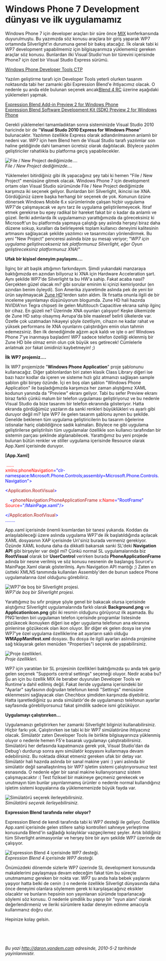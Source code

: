 # Windows Phone 7 Development dünyası ve ilk uygulamamız 

Windows Phone 7 için developer araçları bir süre önce
[MIX](http://daron.yondem.com/tr/post/10fab4d4-960f-4f20-b1db-0b54abbee4dd)
konferkansında duyurulmuştu. Bu yazımızda söz konusu araçlara bir giriş
yaparak WP7 ortamında Silverlight'ın durumuna genel bir bakış atacağız.
İlk olarak tabi ki WP7 development yapabilmemiz için bilgisayarımıza
yüklememiz gereken araçlar söz konusu. Bunlardan ilki Visual Studio'nun
bir türevini içerisinde Phone7 için özel bir Visual Studio Express
sürümü.

[Windows Phone Developer Tools
CTP](http://www.microsoft.com/downloads/details.aspx?displaylang=en&FamilyID=cabcd5ed-7dfc-4731-9d7e-3220603cad14)

Yazılım geliştirme tarafı için Developer Tools yeterli olurken tasarım
noktasında tabi her zamanki gibi Expression Blend'e ihtiyacımız olacak.
O nedenle şu anda elde bulunan seçenek ancak[Blend 4
RC](http://www.microsoft.com/downloads/details.aspx?displaylang=en&FamilyID=88484825-1b3c-4e8c-8b14-b05d025e1541)
üzerine aşağıdaki yüklemeleri yapmak.

[Expression Blend Add-in Preview 2 for Windows
Phone](http://www.microsoft.com/downloads/details.aspx?FamilyID=47f5c718-9dec-4557-9687-619c0fdd3d4f&displaylang=en)\
 [Expression Blend Software Development Kit (SDK) Preview 2 for Windows
Phone](http://www.microsoft.com/downloads/details.aspx?FamilyID=86370108-4c14-42ee-8855-226e5dd9b85b&displaylang=en)

Gerekli yüklemeleri tamamladıktan sonra sisteminizde Visual Studio 2010
haricinde bir de "**Visual Studo 2010 Express for Windows Phone**"
bulunacaktır. Yazılımın özellikle Express olarak adlandırılmasının
anlamlı bir nedeni var. WP7 için hem Blend hem de Visual Studio tarafı
yazılımlar son haline geldiğinde dahi tamamen ücretsiz olarak
dağıtılacak. Böylece yazılım geliştiriciler rahatlıkla bu platforma
geçiş yapabilecekler.

![File / New Project
dediğimizde....](media/Windows_Phone_7_Development_dunyasi_ve_ilk_uygulamamiz/01052010_1.png)\
*File / New Project dediğimizde....*

Yüklemeleri bitirdiğiniz gibi ilk yapacağınız şey tabi ki hemen "File /
New Project" menüsüne gitmek olacak. Windows Phone 7 için development
ortamı olan Visual Studio sürümünde File / New Project dediğimizde
karşımıza iki seçenek geliyor. Bunlardan biri Silverlight, ikincisi ise
XNA. Gördüğünüz üzere başka herhangi bir seçenek de yok. Konunun özüne
dönersek Windows Mobile 6.x sürümlerinde çalışan hiçbir uygulama WP7'de
çalışmayacak ve aynı tarz ile uygulama geliştirilemeyecek. İtiraf etmek
gerekirse bu epey radikal bir hareket fakat bir o kadar da anlamlı ve
güzel. İleriki adımlarda ilk uygulamamızı yarattığımızda da göreceksiniz
ki Microsoft'un bu platformda yapmaya çalıştığı şey aslında herşeyi
biraz daha düzene sokup, kuralları da belirleyerek toplam kullanıcı
deneyimi kalitesinin artmasını sağlayacak şekilde yazılımcı ve
tasarımcıları yönlendirmek. Bu yeni "New Project" penceresi aslında bize
şu mesajı veriyor; "*WP7 için uygulama geliştirecekseniz tek
platformunuz Silverlight, eğer Oyun geliştireceksiniz platformunuz
XNA!*"

**Ufak bir kişisel deneyim paylaşımı....**

İlginç bir alt başlık attığımın farkındayım. Şimdi yukarıdaki manzaraya
baktığımızda en azından biliyoruz ki XNA için Hardware Acceleration
şart. Aynı şekilde WP7'de Silverlight ta bu HW'a sahip. Fakat acaba
nasıl? Gerçekten güzel olacak mı? gibi sorular eminim ki içinizi
kemiriyordur (en azından benim öyleydi). Son Amerika ziyaretimde aslında
pek de yeni bir ürün sayılmayacak [Zune
HD](http://en.wikipedia.org/wiki/Zune_HD)'lerden satın aldım. İlk
fırsatta onunla ilgili de bir inceleme yayınlamayı düşünüyorum blogumda.
Zune HD hali hazırda NVIDIA'nın Tegra chipseti ile gelen Multitouch
Capacitive ekrana sahip ilginç bir cihaz. En güzeli ne? Üzerinde XNA
oyunları çalışıyor! Keşke ülkemizde de Zune HD satışı olsaymış Avrupa'da
bile maalesef belirli ülkelerde var. Özetle çok uzatmadan hikayeyi şöyle
özetliyim, cihazın ne kadar rahat ve yüksek performans ile XNA
oyunlarını çalıştırdığını emin olun tahmin edemezsiniz. Ben ilk
denediğimde ağzım açık kaldı ve işte o an! Windows Phone 7'ye inanmaya
başladım! WP7 sadece telefon özelliği eklenmiş bir Zune HD bile olmaz
emin olun çok büyük ses getirecek! Cümlelerle anlatmak zor fakat
ümidinizi kaybetmeyin! ;)

**İlk WP7 projemiz....**

İlk WP7 projemizde "**Windows Phone Application**" proje şablonunu
kullanacağız. Diğer şablonlardan biri zaten klasik Class Library diğeri
ise bazı hazır kodlar da içeren ve sisteme hızlı göz atmanızı sağlayan
sample şablon gibi birşey özünde. İçi en boş olan şablon "Windows Phone
Application" ile başladığımızda karşımıza her zaman alıştığımız XAML
kodunun yanında da "Preview" ekranı geliyor. Tabi bu sefer Preview
ekranı biraz farklı çünkü malum bir telefon uygulaması geliştiriyoruz ve
bu nedenle Visual Studio da bize tasarımı bir telefon ekranında
gösteriyor. Hatta ekranda gördüğümüz yazıların da sanki renkleri
büyüklükleri vs ayarlı gibi duruyor değil mi? İşte WP7 ile gelen tasarım
şablonu aynen bu şekilde. Genelde beklenen tüm uygulama geliştiricilerin
bu tasarım öğelerine istisnalar hariç olabildiğince sadık kalmaları.
Böylece ne gibi uygulama geliştirilerse geliştirilsin tüm uygulamalar
özellikle son kullanıcı tarafından bir sistemin parçası şeklinde
algılanabilecek. Yarattığımız bu yeni projede bulunan bütün renkler ve
stiller uygulama içerisinde Resource olarak App.Xaml içerisinde duruyor.

**[App.Xaml]**

 <span style="color: red;">......\
xmlns</span><span style="color: blue;">:</span><span
style="color: red;">phoneNavigation</span><span
style="color: blue;">="clr-namespace:Microsoft.Phone.Controls;assembly=Microsoft.Phone.Controls.Navigation"\>\
</span>

<span style="color: blue;">\<</span><span
style="color: #a31515;">Application.RootVisual</span><span
style="color: blue;">\></span>

<span style="color: #a31515;">    </span><span
style="color: blue;">\<</span><span
style="color: #a31515;">phoneNavigation</span><span
style="color: blue;">:</span><span
style="color: #a31515;">PhoneApplicationFrame</span><span
style="color: red;"> x</span><span style="color: blue;">:</span><span
style="color: red;">Name</span><span
style="color: blue;">="RootFrame"</span><span style="color: red;">
Source</span><span style="color: blue;">="/MainPage.xaml"/\></span>

<span style="color: blue;">\</</span><span
style="color: #a31515;">Application.RootVisual</span><span
style="color: blue;">\>\
 ........</span>

App.xaml içerisinde önemli kısımlardan bir tanesi yukarıda. Koddan da
anlaşılabileceği üzere aslında uygulama WP7'de ilk başlatıldığında
açılacak XAML dosyasının XAP içerisinde Uri'siniz burada vermeniz
gerekiyor. Özünde XAML koduna daha da dikkatli bakarsak sanki SL'deki
**Navigation API** gibi birşeyler var değil mi? Çünkü normal SL
uygulamalarında biz **RootVisual** olarak bir **UserControl** verirken
burada **PhoneApplicationFrame** adında bir nesne verilmiş ve söz konusu
nesnenin de başlangış Source'u MainPage.Xaml olarak gösterilmiş. Aynı
Navigation API mantığı ;) Zaten en üstteki XMLNS tanımında kullanılan
Assembly'den de bunun sadece Phone uygulamalarına özel olduğunu
görebiliriz.

![WP7'de boş bir Silverlight
projesi.](media/Windows_Phone_7_Development_dunyasi_ve_ilk_uygulamamiz/01052010_2.png)\
*WP7'de boş bir Silverlight projesi.*

Yarattığımız bu sıfır projeye şöyle genel bir bakacak olursa içerisinde
alıştığımız Silverlight uygulamalarında farklı olarak **Background.png**
ve **ApplicationIcon.png** gibi iki resmin olduğunu görüyoruz ilk
aşamada. Bu PNG'lerden biri uygulaman telefon içerisinde programlar
listesinde gözükecek ikonuyken diğeri ise eğer uygulama telefonun ana
ekranına pinlenirse gözükecek olan ikon oluyor. Bir diğer ek gelen dosya
ise yine WP7'ye özel uygulama özelliklerine ait ayarların saklı olduğu
**WMAppManifest.xml** dosyası. Bu dosya ile ilgili ayarları aslında
projesine sağ tıklayarak gelen menüden "Properties"i seçerek de
yapabilirsiniz.

![Proje
özellikleri.](media/Windows_Phone_7_Development_dunyasi_ve_ilk_uygulamamiz/01052010_3.png)\
*Proje özellikleri.*

WP7 için yaratılan bir SL projesinin özellikleri baktığımızda şu anda
tek garip gelen seçenek "Supports central settings" seçeneği oluyor.
Nedir acaba bu? Şu an için bu özellik MIX ile beraber duyurulan
Developer Tools ve Runtime'a dahil edilmiş değil. Fakat ileride uygulama
içerisindeki bir "Ayarlar" sayfasının doğrudan telefonun kendi
"Settings" menüsüne eklenmesini sağlayacak olan Chechbox şimdiden
karşınızda diyebiliriz. Hatta işaretlediğiniz şu anda simülatör'de de
uygulamanızı telefonun ayarlar sayfasında görebiliyorsunuz fakat
şimdilik sadece ismi gözüküyor.

**Uygulamayı çalıştırırken...**

Uygulamanızı geliştirirken her zamanki Silverlight bilginizi
kullanabilirsiniz. Hiçbir farkı yok. Çalıştırırken ise tabi ki bir WP7
simülatörüne ihtiyacınız olacak. Simülatör zaten Developer Tools ile
birlikte bilgisayarınıza yüklenmiş oluyor o nedenle hemen F5'e basarak
uygulamayı çalıştırabilirsiniz. Simülatörü her defasında kapatmanıza
gerek yok, Visual Studio'dan da Debug'ı durdurup sonra aynı simülatör
kopyasını kullanmaya devam edebilirsiniz. Bu noktada dikkat etmeniz
gereken ufak bir detay var. Simülatör hali hazırda aslında bir sanal
makine yani :) yani aslında bir simülatör değil sanallaştırılmış bir WP7
işletim sistemi çalıştırıyorsunuz test esnasında. O nedenle eğer bir
sanal makine kullanıyorsanız sistem çalışmayacaktır :( Test fiziksel bir
makineye geçmeniz gerekecek ve unutmayın tüm bunlar yayınlanmamış
ürünler o nedenle normal kullandığınız işletim sistemi kopyalarına da
yüklememenizde büyük fayda var.

![Simülatörü seçerek
ilerleyebilirsiniz.](media/Windows_Phone_7_Development_dunyasi_ve_ilk_uygulamamiz/01052010_4.png)\
*Simülatörü seçerek ilerleyebilirsiniz.*

**Expression Blend tarafında neler oluyor?**

Expression Blend de kendi tarafında tabi ki WP7 desteği ile geliyor.
Özellikle App.xaml içerisinde gelen stillere sahip kontrolleri sahneye
yerleştirme konusunda Blend'in sağladığı kolaylıklar vazgeçilemez
şeyler. Artık bildiğiniz tüm Silverlight animasyonlar ve herşey bire bir
aynı şekilde WP7 üzerinde de çalışıyor.

![Expression Blend 4 içerisinde WP7
desteği.](media/Windows_Phone_7_Development_dunyasi_ve_ilk_uygulamamiz/01052010_5.png)\
*Expression Blend 4 içerisinde WP7 desteği.*

Önümüzdeki dönemde sizlerle WP7 üzerinde SL development konusunda
makalelerimi paylaşmaya devam edeceğim fakat tüm bu süreçte unutmamamız
gereken bir nokta var. WP7 şu anda hala bebek yaşlarını yaşıyor hatta
belki de cenin :) o nedenle özellikle Silverligt dünyasında daha önce
deneyimi olanlara söylemem gerek ki karşılaşacağınız eksikler olacaktır
ve bunların hepsinin son yayınlanan sürümde toparlanacağı söylemi söz
konusu. O nedenle şimdilik bu yapıyı bir "oyun alanı" olarak
değerlendirmeniz ve ileriki sürümlere kadar deneyim edinme amacıyla
kullanmanız doğru olur.

Hepinize kolay gelsin.

 

 


*Bu yazi http://daron.yondem.com adresinde, 2010-5-2 tarihinde yayinlanmistir.*